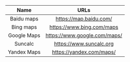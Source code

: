 | Name | URLs | 
|:---:|:---:|
| Baidu maps | https://map.baidu.com/ |
| Bing maps | https://www.bing.com/maps |
| Google Maps | https://www.google.com/maps/ |
| Suncalc | https://www.suncalc.org |
| Yandex Maps | https://yandex.com/maps/ |
